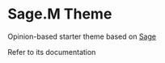 # Sage.M Theme

Opinion-based starter theme based on [Sage](https://roots.io/sage/)

Refer to its documentation
